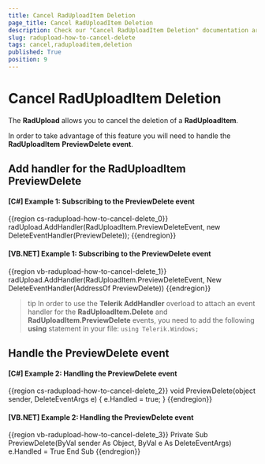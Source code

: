 ```yaml
---
title: Cancel RadUploadItem Deletion
page_title: Cancel RadUploadItem Deletion
description: Check our "Cancel RadUploadItem Deletion" documentation article for the RadUpload WPF control.
slug: radupload-how-to-cancel-delete
tags: cancel,raduploaditem,deletion
published: True
position: 9
---
```


# Cancel RadUploadItem Deletion

The __RadUpload__ allows you to cancel the deletion of a __RadUploadItem__.	  

In order to take advantage of this feature you will need to handle the __RadUploadItem__ __PreviewDelete event__.

## Add handler for the RadUploadItem PreviewDelete

#### __[C#] Example 1: Subscribing to the PreviewDelete event__  
{{region cs-radupload-how-to-cancel-delete_0}}
	radUpload.AddHandler(RadUploadItem.PreviewDeleteEvent, new DeleteEventHandler(PreviewDelete));
{{endregion}}

#### __[VB.NET] Example 1: Subscribing to the PreviewDelete event__  
{{region vb-radupload-how-to-cancel-delete_1}}
	radUpload.AddHandler(RadUploadItem.PreviewDeleteEvent, New DeleteEventHandler(AddressOf PreviewDelete))
{{endregion}}

>tip In order to use the __Telerik AddHandler__ overload to attach an event handler for the __RadUploadItem.Delete__ and __RadUploadItem.PreviewDelete__ events, you need to add the following __using__ statement in your file: `using Telerik.Windows;`			

## Handle the PreviewDelete event

#### __[C#] Example 2: Handling the PreviewDelete event__  
{{region cs-radupload-how-to-cancel-delete_2}}
	void PreviewDelete(object sender, DeleteEventArgs e)
	{
	 e.Handled = true;
	}
{{endregion}}

#### __[VB.NET] Example 2: Handling the PreviewDelete event__  
{{region vb-radupload-how-to-cancel-delete_3}}
	Private Sub PreviewDelete(ByVal sender As Object, ByVal e As DeleteEventArgs)
	 e.Handled = True
	End Sub
{{endregion}}
